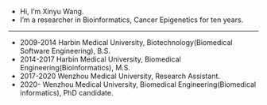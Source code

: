 - Hi, I’m Xinyu Wang.
- I’m a researcher in Bioinformatics, Cancer Epigenetics for ten years.
---
* 2009-2014 Harbin Medical University, Biotechnology(Biomedical Software Engineering), B.S.
* 2014-2017 Harbin Medical University, Biomedical Engineering(Bioinformatics), M.S.
* 2017-2020 Wenzhou Medical University, Research Assistant.
* 2020- Wenzhou Medical University, Biomedical Engineering(Biomedical informatics), PhD candidate.
